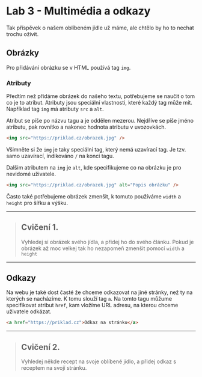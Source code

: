 # Lab 3 - Multimédia a odkazy

Tak příspěvek o našem oblíbeném jídle už máme, ale chtělo by ho to nechat trochu oživit.

## Obrázky

Pro přidávání obrázku se v HTML používá tag `img`.

### Atributy

Předtím než přidáme obrázek do našeho textu, potřebujeme se naučit o tom co je to atribut. Atributy jsou speciální vlastnosti, které každý tag může mít. Například tag `img` má atributy `src` a `alt`.

Atribut se píše po názvu tagu a je oddělen mezerou. Nejdříve se píše jméno atributu, pak rovnítko a nakonec hodnota atributu v uvozovkách.

```html
<img src="https://priklad.cz/obrazek.jpg" />
```

Všimněte si že `img` je taky speciální tag, který nemá uzavírací tag. Je tzv. samo uzavírací, indikováno `/` na konci tagu.

Dalšim atributem na `img` je `alt`, kde specifikujeme co na obrázku je pro nevidomé uživatele.

```html
<img src="https://priklad.cz/obrazek.jpg" alt="Popis obrázku" />
```

Často také potřebujeme obrázek zmenšit, k tomuto používáme `width` a `height` pro šířku a výšku.

---

> ## Cvičení 1.
>
> Vyhledej si obrázek svého jídla, a přidej ho do svého článku. Pokud je obrázek až moc velkej tak ho nezapomeň zmenšit pomocí `width` a `height`

---

## Odkazy

Na webu je také dost časté že chceme odkazovat na jiné stránky, než ty na kterých se nacházíme. K tomu slouží tag `a`. Na tomto tagu můžume specifikovat atribut `href`, kam vložíme URL adresu, na kterou chceme uživatele odkázat.

```html
<a href="https://priklad.cz">Odkaz na stránku</a>
```

---

> ## Cvičení 2.
>
> Vyhledej někde recept na svoje oblíbené jídlo, a přidej odkaz s receptem na svojí stránku.
